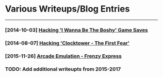 # Various Writeups/Blog Entries
---

### [2014-10-03] [Hacking 'I Wanna Be The Boshy' Game Saves](./20141003)
### [2014-08-07] [Hacking 'Clocktower - The First Fear'](./20140807)
### [2015-11-26] [Arcade Emulation - Frenzy Express](./20151126)
### TODO: Add additional writeupts from 2015-2017
